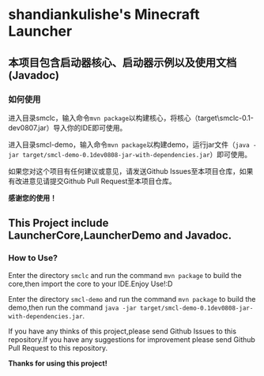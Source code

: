 # shandiankulishe's Minecraft Launcher



## 本项目包含启动器核心、启动器示例以及使用文档(Javadoc)

### 如何使用

进入目录smclc，输入命令`mvn package`以构建核心，将核心（target\smclc-0.1-dev0807.jar）导入你的IDE即可使用。

进入目录smcl-demo，输入命令`mvn package`以构建demo，运行jar文件（`java -jar target/smcl-demo-0.1dev0808-jar-with-dependencies.jar`）即可使用。

如果您对这个项目有任何建议或意见，请发送Github Issues至本项目仓库，如果有改进意见请提交Github Pull Request至本项目仓库。

**感谢您的使用！**


## This Project include LauncherCore,LauncherDemo and Javadoc.

### How to Use?

Enter the directory `smclc` and run the command `mvn package` to build the core,then import the core to your IDE.Enjoy Use!:D

Enter the directory `smcl-demo` and run the command `mvn package` to build the demo,then run the command `java -jar target/smcl-demo-0.1dev0808-jar-with-dependencies.jar`.

If you have any thinks of this project,please send Github Issues to this repository.If you have any suggestions for improvement please send Github Pull Request to this repository.

**Thanks for using this project!**